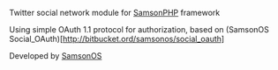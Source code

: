 Twitter social network module for [SamsonPHP](http://samsonphp.com) framework

Using simple OAuth 1.1 protocol for authorization, based on (SamsonOS Social_OAuth)[http://bitbucket.ord/samsonos/social_oauth]

Developed by [SamsonOS](http://samsonos.com/)